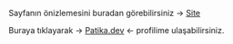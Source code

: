 Sayfanın önizlemesini buradan görebilirsiniz -> [Site](https://burakkalay.github.io/Kodluyoruz-FrontEnd/Bootstrap/Linkedin-Clone/index.html)

Buraya tıklayarak -> [Patika.dev](https://academy.patika.dev/tr/@brkkly09) <- profilime ulaşabilirsiniz.
